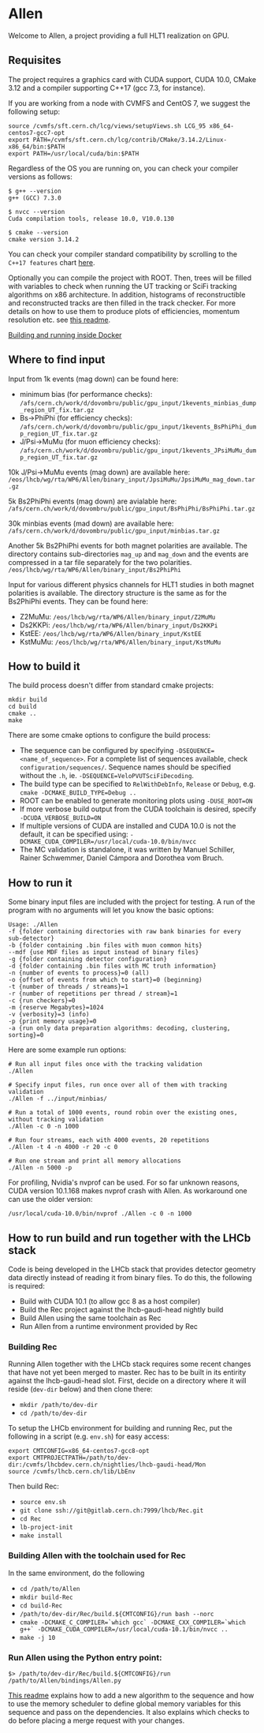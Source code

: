 Allen
=====

Welcome to Allen, a project providing a full HLT1 realization on GPU.

Requisites
----------
The project requires a graphics card with CUDA support, CUDA 10.0, CMake 3.12 and a compiler supporting C++17 (gcc 7.3, for instance).

If you are working from a node with CVMFS and CentOS 7, we suggest the following setup:

```shell
source /cvmfs/sft.cern.ch/lcg/views/setupViews.sh LCG_95 x86_64-centos7-gcc7-opt
export PATH=/cvmfs/sft.cern.ch/lcg/contrib/CMake/3.14.2/Linux-x86_64/bin:$PATH
export PATH=/usr/local/cuda/bin:$PATH
```
Regardless of the OS you are running on, you can check your compiler versions as follows:

```shell
$ g++ --version
g++ (GCC) 7.3.0

$ nvcc --version
Cuda compilation tools, release 10.0, V10.0.130

$ cmake --version
cmake version 3.14.2
```

You can check your compiler standard compatibility by scrolling to the `C++17 features` chart [here](https://en.cppreference.com/w/cpp/compiler_support).

Optionally you can compile the project with ROOT. Then, trees will be filled with variables to check when running the UT tracking or SciFi tracking algorithms on x86 architecture.
In addition, histograms of reconstructible and reconstructed tracks are then filled in the track checker. For more details on how to use them to produce plots of efficiencies, momentum resolution etc. see [this readme](checker/tracking/readme.md).

[Building and running inside Docker](readme_docker.md)

Where to find input
-------------
Input from 1k events (mag down) can be found here:

* minimum bias (for performance checks): `/afs/cern.ch/work/d/dovombru/public/gpu_input/1kevents_minbias_dump_region_UT_fix.tar.gz`
* Bs->PhiPhi (for efficiency checks): `/afs/cern.ch/work/d/dovombru/public/gpu_input/1kevents_BsPhiPhi_dump_region_UT_fix.tar.gz`
* J/Psi->MuMu (for muon efficiency checks): `/afs/cern.ch/work/d/dovombru/public/gpu_input/1kevents_JPsiMuMu_dump_region_UT_fix.tar.gz`

10k J/Psi->MuMu events (mag down) are available here: `/eos/lhcb/wg/rta/WP6/Allen/binary_input/JpsiMuMu/JpsiMuMu_mag_down.tar.gz`

5k Bs2PhiPhi events (mag down) are avialable here: `/afs/cern.ch/work/d/dovombru/public/gpu_input/BsPhiPhi/BsPhiPhi.tar.gz`

30k minbias events (mad down) are available here: `/afs/cern.ch/work/d/dovombru/public/gpu_input/minbias.tar.gz`

Another 5k Bs2PhiPhi events for both magnet polarities are available. The directory contains sub-directories `mag_up` and `mag_down` and the events are compressed in a tar file separately for the two polarities.
 `/eos/lhcb/wg/rta/WP6/Allen/binary_input/Bs2PhiPhi`

Input for various different physics channels for HLT1 studies in both magnet polarities is available. The directory structure is the same as for the Bs2PhiPhi events.
They can be found here:
* Z2MuMu: `/eos/lhcb/wg/rta/WP6/Allen/binary_input/Z2MuMu`
* Ds2KKPi: `/eos/lhcb/wg/rta/WP6/Allen/binary_input/Ds2KKPi`
* KstEE: `/eos/lhcb/wg/rta/WP6/Allen/binary_input/KstEE`
* KstMuMu: `/eos/lhcb/wg/rta/WP6/Allen/binary_input/KstMuMu`

How to build it
---------------

The build process doesn't differ from standard cmake projects:

    mkdir build
    cd build
    cmake ..
    make

There are some cmake options to configure the build process:

* The sequence can be configured by specifying `-DSEQUENCE=<name_of_sequence>`. For a complete list of sequences available, check `configuration/sequences/`. Sequence names should be specified without the `.h`, ie. `-DSEQUENCE=VeloPVUTSciFiDecoding`.
* The build type can be specified to `RelWithDebInfo`, `Release` or `Debug`, e.g. `cmake -DCMAKE_BUILD_TYPE=Debug ..`
* ROOT can be enabled to generate monitoring plots using `-DUSE_ROOT=ON`
* If more verbose build output from the CUDA toolchain is desired, specify `-DCUDA_VERBOSE_BUILD=ON`
* If multiple versions of CUDA are installed and CUDA 10.0 is not the default, it can be specified using: `-DCMAKE_CUDA_COMPILER=/usr/local/cuda-10.0/bin/nvcc`
* The MC validation is standalone, it was written by Manuel Schiller, Rainer Schwemmer, Daniel Cámpora and Dorothea vom Bruch.

How to run it
-------------

Some binary input files are included with the project for testing.
A run of the program with no arguments will let you know the basic options:

    Usage: ./Allen
    -f {folder containing directories with raw bank binaries for every sub-detector}
    -b {folder containing .bin files with muon common hits}
    --mdf {use MDF files as input instead of binary files}
    -g {folder containing detector configuration}
    -d {folder containing .bin files with MC truth information}
    -n {number of events to process}=0 (all)
    -o {offset of events from which to start}=0 (beginning)
    -t {number of threads / streams}=1
    -r {number of repetitions per thread / stream}=1
    -c {run checkers}=0
    -m {reserve Megabytes}=1024
    -v {verbosity}=3 (info)
    -p {print memory usage}=0
    -a {run only data preparation algorithms: decoding, clustering, sorting}=0

Here are some example run options:

    # Run all input files once with the tracking validation
    ./Allen

    # Specify input files, run once over all of them with tracking validation
    ./Allen -f ../input/minbias/

    # Run a total of 1000 events, round robin over the existing ones, without tracking validation
    ./Allen -c 0 -n 1000

    # Run four streams, each with 4000 events, 20 repetitions
    ./Allen -t 4 -n 4000 -r 20 -c 0

    # Run one stream and print all memory allocations
    ./Allen -n 5000 -p
    
For profiling, Nvidia's nvprof can be used. For so far unknown reasons, CUDA version 10.1.168 makes nvprof crash with Allen. 
As workaround one can use the older version:

    /usr/local/cuda-10.0/bin/nvprof ./Allen -c 0 -n 1000

How to run build and run together with the LHCb stack
-----------------------------------------------------

Code is being developed in the LHCb stack that provides detector
geometry data directly instead of reading it from binary files. To do
this, the following is required:
 - Build with CUDA 10.1 (to allow gcc 8 as a host compiler)
 - Build the Rec project against the lhcb-gaudi-head nightly build
 - Build Allen using the same toolchain as Rec
 - Run Allen from a runtime environment provided by Rec

### Building Rec
Running Allen together with the LHCb stack requires some recent
changes that have not yet been merged to master. Rec has to be built
in its entirity against the lhcb-gaudi-head slot. First, decide on a
directory where it will reside (`dev-dir` below) and then clone there:
 - `mkdir /path/to/dev-dir`
 - `cd /path/to/dev-dir`

To setup the LHCb environment for building and running Rec, put the
following in a script (e.g. `env.sh`) for easy access:
```console
export CMTCONFIG=x86_64-centos7-gcc8-opt
export CMTPROJECTPATH=/path/to/dev-dir:/cvmfs/lhcbdev.cern.ch/nightlies/lhcb-gaudi-head/Mon
source /cvmfs/lhcb.cern.ch/lib/LbEnv
```

Then build Rec:
 - `source env.sh`
 - `git clone ssh://git@gitlab.cern.ch:7999/lhcb/Rec.git`
 - `cd Rec`
 - `lb-project-init`
 - `make install`

### Building Allen with the toolchain used for Rec
In the same environment, do the following
 - `cd /path/to/Allen`
 - `mkdir build-Rec`
 - `cd build-Rec`
 - `/path/to/dev-dir/Rec/build.${CMTCONFIG}/run bash --norc`
 - ```cmake -DCMAKE_C_COMPILER=`which gcc` -DCMAKE_CXX_COMPILER=`which g++` -DCMAKE_CUDA_COMPILER=/usr/local/cuda-10.1/bin/nvcc ..```
 - `make -j 10`

### Run Allen using the Python entry point:
```console
$> /path/to/dev-dir/Rec/build.${CMTCONFIG}/run /path/to/Allen/bindings/Allen.py
```


[This readme](contributing.md) explains how to add a new algorithm to the sequence and how to use the memory scheduler to define global memory variables for this sequence and pass on the dependencies. It also explains which checks to do before placing a merge request with your changes.
